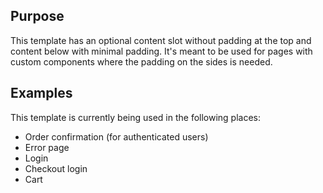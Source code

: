 ## Purpose
This template has an optional content slot without padding at the top and content below with minimal padding. It's meant to be used for pages with custom components where the padding on the sides is needed.

## Examples
This template is currently being used in the following places:
* Order confirmation (for authenticated users)
* Error page
* Login
* Checkout login
* Cart
